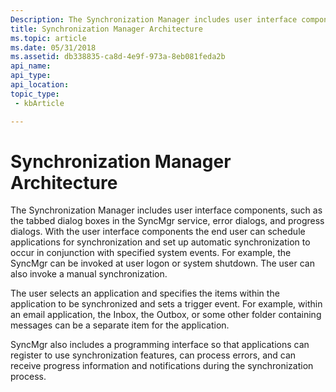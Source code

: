 ```yaml
---
Description: The Synchronization Manager includes user interface components, such as the tabbed dialog boxes in the SyncMgr service, error dialogs, and progress dialogs.
title: Synchronization Manager Architecture
ms.topic: article
ms.date: 05/31/2018
ms.assetid: db338835-ca8d-4e9f-973a-8eb081feda2b
api_name: 
api_type: 
api_location: 
topic_type: 
 - kbArticle

---
```


# Synchronization Manager Architecture

The Synchronization Manager includes user interface components, such as the tabbed dialog boxes in the SyncMgr service, error dialogs, and progress dialogs. With the user interface components the end user can schedule applications for synchronization and set up automatic synchronization to occur in conjunction with specified system events. For example, the SyncMgr can be invoked at user logon or system shutdown. The user can also invoke a manual synchronization.

The user selects an application and specifies the items within the application to be synchronized and sets a trigger event. For example, within an email application, the Inbox, the Outbox, or some other folder containing messages can be a separate item for the application.

SyncMgr also includes a programming interface so that applications can register to use synchronization features, can process errors, and can receive progress information and notifications during the synchronization process.

 

 



